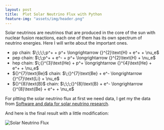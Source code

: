 ```yaml
---
layout: post
title:  Plot Solar Neutrino Flux with Python
feature-img: "assets/img/header.png"
---
```


<p>Solar neutrinos are neutrinos that are produced in the core of the sun with nuclear fusion reactions, each one of them has its own spectrum of neutrino energies. Here I will write about the important ones.</p>
<ul>
    <li>pp chain:   $\;\;\;\;p^+ + p^+ \longrightarrow {}^{2}\text{H} + e^+ + \nu_e$</li>
    <li>pep chain:  $\;\;p^+ + e^- + p^+ \longrightarrow {}^{2}\text{H} + \nu_e$</li>
    <li>hep chain: $\;{}^{3}\text{He} + p^+ \longrightarrow {}^{4}\text{He} + e^+ + \nu_e$</li>
    <li>${}^{7}\text{Be}$ chain: $\;{}^{7}\text{Be} + e^- \longrightarrow {}^{7}\text{Li} + \nu_e$</li>
    <li>${}^{8}\text{B}$ chain: $\;\;\;{}^{8}\text{B} + e^- \longrightarrow {}^{8}\text{Be} + e^+ + \nu_e$</li>
</ul>



<p>For pltting the solar neutrino flux at first we need data, I get my the data from <a href="https://www.sns.ias.edu/~jnb/SNdata/sndata.html"> Software and data for solar neutrino research</a>.</p>
<p>And here is the final result with a little modification:</p>
<img alt="Solar Neutrino Flux" src="/assets/img/SolarFlux.jpg">
